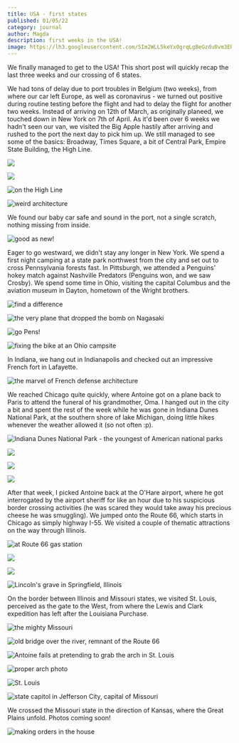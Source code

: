 ```yaml
---
title: USA - first states
published: 01/05/22
category: journal
author: Magda
description: first weeks in the USA!
image: https://lh3.googleusercontent.com/SIm2WLL5keYx0grqLgBeGzdu0vm3EhiztikMcQVDsHHvSYcaZVma47U-24vuBPGdm-Tnw7iVIvBHdP8KUtnETynaenj3WiCTK0njXeWejd7VKfxA6sanV-6f6E9nDoBUJhCVy4o8ZB9T4GREmMp1VH2tF-0qraz1KRX_PQ48B0UYXnPQY13M_2J2sKwjr9LSw_9eRmaBU51q7dITLc7_QDkRhj9oiVez6ZIYTcx_JEKny-IvCUH-mhgGlOJGzX2R5lSvD48oppDVfeuS18mKrxVN9MFbf2IcxTirHH5uffj-7z-zLujtj1M--kCteVe4c0Wnm8xOmA7HUPukhcNwRVQKSREaBozY1mHlLAP_sShOCdnrEqW_pYFMIrn_dpXUENMYcX2RN9nmMV13x7mkO08d73b_tUvU2YBXAsVMj_vQkNGJ9jSfBnAQS1pqqHg8G2_xowRYntdbjpOPUktz-IgZIFQFvrdL91ofGC1FTAJ2ZVcXMtOcgmV-SmCLhFvNbEeDh0E3ud3YIWtovtzXIL4r9hcwmOIBBA8mUBgM788NBzVwhLDSgvIpvITwNfvZH5B6xpjwzxHYZkB4Q3fWhYY5x2WMh2e8xmERR-ua8jV548Jv0AYXiw2hBhkzQJUqbR__ORSgZbapXSu3aQv1dhQEs0xReictKv7lIQB4flCel7E3_cF1C42ZrrO_ADdRJ-ATKsZasZOdNMVurCEw7YLM_nnMF-cJG0CHV2yjkQjN0Ou2iSKF8_FEqJ_3G7ONxpqZAs4xjbnK5VxZngzoPf1Z6ouPISNOd_OOoWiLzeN4JjGWrBwKEMI=w1500-h1000-no
---
```


We finally managed to get to the USA! This short post will quickly recap the last three weeks and our crossing of 6 states.

We had tons of delay due to port troubles in Belgium (two weeks), from where our car left Europe, as well as coronavirus - we turned out positive during routine testing before the flight and had to delay the flight for another two weeks. Instead of arriving on 12th of March, as originally planeed, we touched down in New York on 7th of April. As it'd been over 6 weeks we hadn't seen our van, we visited the Big Apple hastily after arriving and rushed to the port the next day to pick him up. We still managed to see some of the basics: Broadway, Times Square, a bit of Central Park, Empire State Building, the High Line. 

![](https://lh3.googleusercontent.com/dmx3BgFqYnep78H76DVyZr_H34e9_5KWaX3kuIbnei0UcKUYXwSMOngmsUUCt1KHKOwCyQ4zZaXWMgRzKy-vEL5kaEGczgSbxOTzHNQDKjFfLsVaf-8ei7E7Iz1u43SlsoJ13ykCVwek7ILAAZWkahKDm9VscCOlUwLPrqpOJxgfRn7J7xUc0dtN8aYpexKfKzilIwh0HrAuJaLz8uGrumBqCK43ARNCQWngqofh030gHw2kvCGQR_Fb5SQ4yenr2ZkOaxSsfXc_Ithc1FhZBRrulJu2tHK69pHsnIgxYvj487IMLfvZfiLlHSJPZP8Ojemgq6t0eJLEooTTzbQNAi52vSYJ8MPZnx7oFYjKVQdd47DgFRp_8kKusDRyk8XaINkIoJOB_mpJDX8kSy9rxSx5gHdH1sECoEFkb91gPnJaG_p2CgY0QuMB-LRCghXnHGx3qync2_O6x8b0QqY-aeLdufZwQEme1-qrYwoXlNBQL1tw384cqCcGPBplR3A2QBm-WG83PGrbElG9MvMoesuPCYYxS3-jcQNMIee5CruKh1mFecWQQQqKHfsYvY5OFlc4y-jVrb_5MXMAiC8zCHhkZGXrG5vHazZj9Fw9u0H4D9uhTIsoNPHt7fri4IPFGJmy_en4ula-Ebql2QB1gk2eV2e8hsDCv1x_UJmSFDo7Oy6ZKIuc6tSz0N08li3BfQyuxS_TVug_Pr56aBFoA0RTczZa18x9knAo1oYJUqNcCYzsC4AO7exSuXg0c11fOnUjGogL3pbFxc7PVQ8teaZso4GOo5d_KhkhmrOH1WIUUqkNiiLccA8=w1500-h1000-no)

![](https://lh3.googleusercontent.com/rCkFOIq467tsk6q0O7cgyDp5QEq3F3Fp39D7J9_4puFfyghjdw32GiGvaQN_FOnem4T9LddLLWyqt2abskpBKbqesdLPcWHN4-UAb6CNCPGqyrmSlh7LYTPdkzciq4HZ_anhE8YnPspszgerbQ9RwusMFjc9AXNeZA4ZkiIcAbe0lEV51hIFKghUubE3rgoy32hJb3VTW1xCbwliT-fm6HR_dA1SkNcMFLqg9h5TbnPzeeIjsN3KwzdH7-1Z5h-zfnQs5OCufEHg66b0oR7Ky7lGo2je1cxxnffGcMKt2lGCNRZZQf2VCAsMiODdXV15LoTE5XX6jI1R3hrZjbgWwwD6Gep6hMHMVxUu5EZhopXwvgLk0GpPEuA94aAvvCPWeg5l2DAhSrg7hVeriRwlgisPyICRUnKQ4NW7NXWRmrI7YOQ_jz7PJ125v3sgAxvqATZWjENKktpcuSxQB4QFTUUetvnd8WphZgsl9fYR0i6U6XVBl2YbBZwSyh2gJI1cMLbxbjY3CvdBNBrBSWEIcXMLLxKJWu3g-c86B3RzPutKZOXxX8NuHSFnG3vw27Fe33jv13hYziA63qwdAg5nqTdIhp3ax30DM8XjKVZBMdFCsAFsraFVbG_Ai-AUyLobFZZI1BJyGA67tenyv9CM1q7ylABN0rFoAiVtATU3zDphNGNx2-Z4HpkMz5kFSOpPJ8wi7epen-gwmAnMig7sOWaDlRO64lMEWkwvjvGcpSKu2K1uJayHOR0uThqG8fzcnWEjAjzfoFYSTiLyk8q3y4iVUY-3hiKJNT3P7rMVUwF30Y-EgIROnmA=w1500-h1000-no)

![on the High Line](https://lh3.googleusercontent.com/SmBcb4iHNj-VQRmbZbKM2VfBwKxhnzrpQddW7hzPX9wUGpCR-os0UKL7oQ9nu-4Tll9RtSsDyQ-2TRyWLg9AkXYQbq94RaYVKz2R96IVeZ71Hal6R6oVu7hmH4Z1LG9d4UoncVvNqegSt6FoSiyw_NG2_4nkut1ErPlrxPukoebnEwvXMAm9t6nSyKYJvQ-VBNel4D2C9TKWgfvQTfiKI2QFlIyd8FDF7O6P96TNtMHVywTSvE1gKoVekEI7mqe1qarFFTLVjPVdtfjaTwOIHjZdOpNIqBZzxlm4yvglVRoGtXFDWc5jvULlVFvg0gp5mdZrolt0j4uueWbBkh92y7LKteOE-6O6xUBV8Vh4Qm-6g5zA0e9QsVc_KClqT-RLcWOl-jYaVhq-TVrwetcFw69v9hT_PqCW0A5hnOwL6IMGIlW_Y5hTJe-cwKdq4mwxZpDM9rO5717C8m5fDxc4mX-cdgqYX1i1SzKctFzi9y5yccidaYFOJ1Nw6b6IivfGYTBSVss5O7PIv37Nn_eS-6UXzR04v9DGx7EnMWwZEonLhVJFM3Qstxg7Th4M194YQ3mj2Po1gHogydcuQ-xI09Ka2E3MZBjo-b90CIJ3jGFK5DAHHk6Dua7pmI4j3hRcdwsMBlRJhBA5n05jxTqmy4KSiKhJoS-l4hgBIu_MjqqUXA_--l_i0Wf_lC_2XJW-pF4jZz5iD3JgjbgUwzMLJ0gRUjd-fC711e-clcEa9JMiVJoNjltnQkHrtV7DQZeWiNuH_c32F_EtF_eHdOv30Kis2_lNYYBWESTrRW1KIAvTDen_35fDRq4=w1500-h1000-no)

![weird architecture](https://lh3.googleusercontent.com/sSHCo3vV_BFCjdOpJ-Vm_DsphfHfcJeHkMYwnB_6fmUAU0jX5I9MKD8XgKCe2wJx8ReElGeiNcEGAYDZLXzQ9KzdEod14RZj479bvAjlaAH_y-JjRLy5nzy6BaYdzoPQwsr8Kgwy9ImzanHQ2fGJYZZtaDoHaMN4oKjZ3Q1R3y2P0j7CvqB6DxbvM3MMr8Oa5j8R30SK086TeuW2SdrtzkUxj8phnW7OjCANQFVAiWsGJTGC6d1rm0i2FWHC9VVuC8m-FomHXkTtgQNBnLu-hScWK_au5zL6xMG_L-LW51iToWTJPYgcjlFh7A8uT3v0zLzjBzh4y1WytZX1P1qan6bg3knVVTUkz7a1WRgqlz_EbAfU94ygaL3aGU4aSNrJeMT-3XMf64UZ6AuHVMtP7FbpYgF_fXRhexPcEwAzwXlLWtDrr7b-d2UkLKb5Ia_w7dh3KBrrX-hHvdLCDkP3RQTIupWkdoriqmuIyyiTvnH6S1yQCJ_T33Etcog1sAK23D00Km7aFWlnpAA6HjCEpUuklblan1EwXMHTUutzuhdm83jLr-RfNT2kNxLziXDNANqg_air5K7ubWKRot5-bv09Yu2A8lKI8RfnlkIu6UvkOMR_WSzQtaijQ4kbq-BDZSnz5ZScvCE5lI64o6mIKtZLD3A9W-FSPvOfX8UfRjk2_4qw75yWlwKOMDsKGnZYYn1sLlulc7hJ_vieg24g-tjWd3-NxywgkCueG7TA65leU3BWs5UUtTu6tUaGxoFO7IYj5MTrv_Es4y6ibWgtfEw6LyHPEIUYgxTBRNONnr3UBBlefuTZ14g=w1500-h1000-no)


We found our baby car safe and sound in the port, not a single scratch, nothing missing from inside. 

![good as new!](https://lh3.googleusercontent.com/08MsWfAsvtiWzW1gF5OJELE5pwnp7YqyJTMAX90-REGQmCAzZqZb22HoEc71BaEMl3gk8z6JlSstdaH6ic-CEiyoKr2HgdOe81tnjjFZwTR-MizD60a_gTPMX1P0vI2T3j6TTbC71MfGiK4Egil60bnvVNEbC1lT3QAbCloofKPpRAzvdpNJJyzK8BVABn74W0nvAhD_4uy7n6Bqmf2N-Bg2t4xyhHwPageA2FTpD5zkp7y0fSvwAa3MpQLImCPXILfKFmY4xFR4p8u5kckf6FzkAHfyvOLopdBpQSAA8GQNW-HHIsEewgxsEZpPBWK8zFsWyN4Ibqph3k_6s2IklYq8lz_x-9HRzneOso40uuUNn49IhNVgBOUOQIPp0NgEWVieqFPK4-UfSTJEv6qTmlO_bVJmmhB7soVIlqzh7KdvhgL8gkmw-kXoAzmb3aKsFx1ugWiAuz-dsyyH8GwuS-RsiNMfoK3ip0_v_55iGeh8M3GANPTUQjbW5eoaiI34Hucu1eZX-aJ-N-HJ1Hyxn6vOlVl-7jaPhBAQf2n9wDSfPYRgLWoEhznpto-sw7KbmYYPK2EkHos4dS3LeGJrF3KGU4FihKL3F1ZXtZA5TG_i8Qnlu18C_FJ3qg4SvGPspi1avqZUzAiWjgYVV8KWFeraw_zlJG_RjA3HQGJ4VnxtIczKa7KpI36xb5cf8a_HeQv6ZMmzY3cfmW46RpyS17kVH8bHr92Ahj2Jutgnzq3b55_Ji0fMmdr3d4FikWmzZgka2qfZqcGDVvN1hIYguTdBo9ULVqjovPs0OS1C-E02AqhccrQTGqs=w1500-h1000-no)

Eager to go westward, we didn't stay any longer in New York. We spend a first night camping at a state park northwest from the city and set out to cross Pennsylvania forests fast. In Pittsburgh, we attended a Penguins' hokey match against Nashville Predators (Penguins won, and we saw Crosby). We spend some time in Ohio, visiting the capital Columbus and the aviation museum in Dayton, hometown of the Wright brothers.

![find a difference](https://lh3.googleusercontent.com/hvv-jcgoj8ztihim_lhjpETgcUzpnSqE1SGIVWXOqLMq7JHc7j0PvvRvar_9ovv0FUr129Hy6f1xpy-lieUqauJk9FnzjgVGdBOvk4lYYAKrgdrQnCyKSMQWTfgWvaRLdHrTVKgI3sGU5wmaTccQeCV74Jy3R0SUjpIRVShIrh-vriP13VnaCLJRA8pWNLzjRHt1XZru0u_shuxSjDKmDFtNYNKzZmc8OzHD1oK7hanilbDZtt-dduPwSYfocHuLbIFPEUWK_nRKoZL-SwDS60-2ymAWE81O30e2JHVUIruT9X1YFyEUvorts_zrwMHta2LxG457Jt80RaojxalfkbhXDHsamUQrjspHhT62CVqJHjDoFhem8r6XSf25AMsb9t0D_C5jNPNkjBKdYVRoQQ1GSCqGL1attDhPHyT5aHJpTlE7hd1tgNWO3G_Co63vFOGstUgyXGmRs7-0INGBULm-Meqw51LBEXm1IOU-RyNTgq2ZMykn7kX3BsTMARdcLQMEgFB_wx7UXIFn8Sbt4m_CubZ1lgPZZgIddpUL7Vr0Y3AlqtWoliYHZIVyuyPiyY8TxpioSjTmz_ri3i2_ijpQSOfG7K4UhNzoxa2UHD3bvARq7rlIwzd0JaG5l0yjuP9t6xhM-pGqopAzUvot3rxAgozOhR_swCmCHekipkgaPzMSP42DR_9YLlkepFl4HR6zW0osJpqkQIn4zOKXqI-CGa1ex51g4kNcotty0KnVGjVushMzr0XXtB_b3pvmf6k02z1OULq2Uq2tqVetKO_iSBmZYfu0Qt5X0_AQqih8FMmkeLhI7Z4=w1500-h1000-no)

![the very plane that dropped the bomb on Nagasaki](https://lh3.googleusercontent.com/UMEaDQAHmXHNp_A-NV_yDHb1-syl4PcjaBYX9XVEqo1QLpywu8Usnuses1iBnTGVfmDVUjbMwReOXty0ulgu8QWYrXwf9yPyLzCvNxvG5hMTxc0W-8msaRFQSWW7aNIXV8IvIVX0Q3PPd4-83v-Urn41M1sZSoAxQBDojKIxnFcS6xhYX7Hj6jKEHzrDnyP0KUT7-zZ0LjF1FfrVGyf0x0SFHfFET22mgi8ZD38FjU24WGu6DZ8Yx9Xfnq2S0eT05HB5D4jO45f-TMickiyOGR26xTRkW9H70a13wmGWBO4X99ZWWNGtMd9vFDls5XHahJiPNftbbODfG3HQMU1EspV6Q79wGGBkTRxVL8TfJAO2jCj694pQ2grTZKqJm2EIzUyIM3FIWBhL7ylddlo1YHzhr1hW7mco93ZZL3C1iTncF67MfQ6DtBQMbgTEZugCGNqm3vnW4dU9EoWDLtz_GbhO9DAfSDPWlXOc24WhWQ2v8EMigHEZNSK_dKK82-W7Dyv3EdqzghE18hHhyC0D5HOwLsSMVqpCjpVwEP_NVgy1mZT1RTboLQTmvqmFJqEsHRq2TbHQblCQei0dlXnPkUtp6DC-5K7UGunMdOhQZhEjojK_nuZk7Yn_aL2ODzdJsrKWaNuJ6O4P3L8HCiGWxR5H7ub4SS0SEhmXdl9j6tn6dUWFxTvCdBTu8wftiNroUmt9wUIpCLnA8ljIIIlIKC672YgdbJWwvu9DCQ1pkaMLJHt01Dvj4mHZEh1SJtsKRXqOGFn8IPWdkSnE9MrtJrqhrmH0ZG86oyCPj6jbnhaFJ9sFDaiYpr4=w1500-h1000-no)

![go Pens!](https://lh3.googleusercontent.com/6YJkJdecU0zKD_NCVB6WMPhJ2S5m8h8_kiiKbk7Vnw9drPTR0yPvNJCqkpCj-ENt6r6ok3oGIeWnW30S2-R-B_FXJaIrHbtpN1zu7wyXjVp6CzqbdkHX3Foa_bMvU6F2Lj3j3HHsJsyvpn_ODsaqvYd3Zv1-xsYr9gsTDLpqYVOuaVm-GgbJtqxuZtdn1DQyuRE2EvzRegS5JAcw86ckVtFiN-F067803lj28Nq7M00EWspHQN10AZPmFND22K7EUp5-PccxNsIokHjpdTj35C5Iq7DnuM6CgZLN6ObtK8MtYb6w5MQdNjNQYY8-xMSPFCrWdkzYS8LZq3K2vns942jyzhAngdJLX9rWc7dMSrvplIUO7zMha-b91kGk9yaDy_oVAw6Tf4-2WEkgM25OiBwW-HzMRw2X9NWNC2oKh1lFY7x02nOsrcS4R8Mfn9ag0NcRv3xucZaVTTiHWt0rLZS8gPIQeDUvezvf-vMM4LgjjH7Oc2eiFW0UbXgSabm_8n0gXWw0vbr8GHWxv7ACkqy18qOCShysUerLIKHBBMPfguNsMItbr90ZKd9RqoBt6W1LjrmpReQKUHvsoT1vf_6S4WENCwxH1sizdskJ94uwZ3U3nNdYsSILdvQyT9td9bfqOBQ2C8Vcyy9ROnqPCUapV8tBWa79WbA5runf-KKdBIm1LQqNTBVNlMC9bMIoaAebVcFOxmKW_Dg8PUF22ASR-x9foBS378sBlYHLTv1NZraPFdggykbad1yzvv7e8Vn8J6Cn-6zxk89jcKQH7o9hH0DBvrXFttZmizRU5qjRR-j7sIH3AxM=w1500-h1000-no)

![fixing the bike at an Ohio campsite](https://lh3.googleusercontent.com/_SWg6T9fDL0BJ13m2bOTroVoW6JleGL1HckwUIu--bDgAjhmxGrCtMP_PJJ16WEcxByrJMDySpxN2UPM63LzZN20R3s1cpWt7iQwVkFlYh4hJSlutMBP5xLaNOpZJ1fdL32MXpPEqMDAg3LamY3IHqFd4T84d1VwH7I2lURx-6GQznFLBxzT5qF2WVGN7lPd30uwPVU5VLHiavW0SnwD3M5H90IuPLn1vuydVk55I8nlZIj7pTsk-Dl5EbDGw1rfIrodcFheLXiLuXn_VX6oE6nt-qyzysQtzMNnmwkOAI8ZnOM6tuSUri2YRjZj4meXsytTEcNaYbYwgNg0JM7tl_C_OQxeYfTeNWky2b-ANwnuXCGM-IP9PXAp-KMkrazIz_iuqBHTG6eLg1bDNIe6K10ldsqkskJjHr26U3YeZNR770lKn0I0TDNMoXxkHZJx1hpQGaB8s7fwDkc6Jcq-a24hUNNFbI5S6twEMr-LCEijqOml681QKsMBl5GFN5eyMp2sD7JuSLdmJI3k1nYqtf1Nv5zW7FXg2_s9Bdoplr7cLUOpPPzPdqNbTyAURhCk7eJOEDk-cmNK6mWpbOeyAJkaYra_A3u-Atb_SD-h8nBlfOOY5VNzteLPRqY-GzCwPU8UVoC1GaeEnhaYAaY_2y1BFFdQvdfyFrkrKF188UDYbjWjckEElUD2rT8OXfx-tf2jhXolxb_PBfaNE6n4eS9ZhtcYKbP79v6hzhI-8x0Ppo8EKfP_168n_a5LkIY64W8eLjPg5VmDWZak_FYEfUwmm0nOsCLnrQ9_OTkmu4hBEt2zw-BzEEk=w1500-h1000-no)


In Indiana, we hang out in Indianapolis and checked out an impressive French fort in Lafayette.

![the marvel of French defense architecture](https://lh3.googleusercontent.com/fdslEqNGz0HB5OctbOrDrayOhuE7dqf0hftIGf7VZGiDRqQDSERnVsE1HBRjTkF0I7EVzmblk2eiIA2FzM9m8Xzt42Mg-2Ht4KiL2YV9Pvpe-k7UGIokZDnkt9AYBwdncNNecaLy5hqrA6a59PiQipZ5_tv1N8OxGwSecynLO2uzEijK00stBthGtDztmKwpwEiOXwdYFhCAak1E2Odzg-4OAj1bU3LxuNItaEjvp-NKpE8DPI-2aXlAvOjaa2hXG5v2-8NRigG2bL76-rmhNKYyVVzgepSRBt3WgoalEhG0TSgdsCnmy8U1sUGyAy2G97e-jkrf6Ey_B9KmA-BbH4XtlQd_Dcp5LXmvPcBRC2QrSU_ulL0A4NBzCPptNU4V81wqCjN0iyZfaMqWNyGVLyOSrMUlV1G_Z8PRwTGsbQS6ec-jlwfxXZX0UCzvrAkgshpoO0xX5lUrNeZmses5XsElju8SpeZXfVgPM4I68Znu0ApLaY_rEw2ij-Mfet9R_UEyorNllpfqENm4mnWSvubUKEfWWfP6M6i6kttGbqr8_y1enjWwLRsJVAKlcQcIfZRMmr_z86aGeYzwRqmVVVStxgSeaAvLy4wJqLX6M_4e4DaggPTB7UnOFtLtqQmytiB3_A_mm8kVJt6fprEuzIy3qpId6SsLRWGnT4xJlNNZ3mDJuTpB821Rtiniv47xT4m1VOUoiGK3Ifzsa8BBbJ-NJbYJ3hE_YrKABShZ--P1CSb4IGYlyYqEWlxsxZV0_j1ZDWi5rX99mtoVfpB3liLNz2Hqe7Y7_nFNYlWqFEGszCs-cZ6NWyE=w1500-h1000-no)

We reached Chicago quite quickly, where Antoine got on a plane back to Paris to attend the funeral of his grandmother, Oma. I hanged out in the city a bit and spent the rest of the week while he was gone in Indiana Dunes National Park, at the southern shore of lake Michigan, doing little hikes whenever the weather allowed it (so not often :p).

![Indiana Dunes National Park - the youngest of American national parks](https://lh3.googleusercontent.com/pGkaoAjxAUtifdp0RXdroVRjaqgyA537eEiOcpw5p0h6aQLe4UGKCnN5q8tp6GrsatYDFMq6ewJ6_8YNca1I4uSHPdmFwsjnnEFNH2yaUo4xm-0JQOonhc8TNg_VbJt7uVcKGgy1yjvsRlflCje4zCINKiLpA1erTZZ5kCs9qLwaJiNM1Q_cvE85nDgAdC7RsGobaKCltsj8wUpFNIAurLw1C4rqDdkxYOBI9A32hsVPOfsSmw__o_Gbxh3YPiSlsE6NaI3-oBcZi8hhbBKhhwBvZlqPdpR1raKfAPSkYmK6CIPIvE9n9SSSFdm7PXNRvPJXKEvuyV459IyPzv8jajeRlFUiLsYTeS1g5nTWjkWl49p4JKHY7-4nBCO4suiraiZDZHJGi28V5-_iZnsSuCiTx9sGbpdWZDp9tf5ijmza0Zj-16-6kApkvA1lqZsVesuzbMYJZdxlNrpHPTjJ--jKli8ST8CxM3S8p7DGo7DjI2TPCnb03NVuwGJraOcxkeyE1MJRRwH3FHM4VYiORahOBqCOf9VlPlgznEP3AVxXWhQW3SwtcNoXOAQcn0mZrFUg0Ta8PfahB3F7_uKpJ2fr6CqfEHgiTG8SfywDS5bVmnfH5JMjBH42j_BzLc0FD4ojIglT858wBwnrz2KztkwQ3rPQTVFaIOU_e0ENPE-veFwnsN_lCZvKAjfGsOmaM6NWhgtqG9S0uCJfD4QhChhclD8JeEjWFrhOhJyajVRerKqmF32Trmedi2JKakDmVqkDDdMbkB9LM6E1fMxe6XGhYZr65ZSbpoM20EPQ623DbbTUR7JHKAI=w1500-h1000-no)

![](https://lh3.googleusercontent.com/_qeIpupckkNAKk1LR76MWUW-dFmPo9if3TFZhRJZEohSnFbdjLskdvtX3ehIvNDfuZp1AyXOydFuNEVM0Pd1Osv4eTLhUdRi6p0ZZenUOHigSzzuYvo6UB2cmLXocLQewhSYk6xfRU7BdWnjDHxNUDGV8hZBC9vU0xnneu8siNdFXdOatMBza7YhFOFTz-mn0vYicup5T7Gs3naCsRqEVVfI-qcbVD-Z3l1zgDRLTOlCD_qdufUWkx47fTb5q5mJiuXY7PyZS2f0TXSAF6IAz5tRXFcrm6L4mWJW1_F5Td0kX374BS-CIptWPE7rgmQh9YmEYxBzI5KLm4DnxxHKcmA1kfQPaEA0hACVHVnUjGnL1MNaZ5oWh-Oc1SN2lo11YC_V7pOZun479VF8Sz47iRym0RRYxK8sXkGyeQ9s_cS6SFotSwC1uLlFFG1984oixHQ3Psyuzne-fg0qwyIbIjzL9qwht2aj1xhhsa_9ChOIY4ZcRksFCQsfRBlBWlTCfuCVZMGOJSqb9nAqqHEc3xv7TU0sYHUC4q0PcJQ1FxFPgKGcoUKXyXLEhYo9EgCAgMMVYOmpLed5MBwQc5iM28Y8wbvGlw-4cqJIkIGEOf6O8j7-dyExLRljSECI9bFl2UdpKV6DvVJWHsYMeMuPpmOeII7P4sqSNA3DXknttE4ly7yA8T6DcJbeMOu3UOScSQe3-o2_3YD0bzoAO8CtRYKFMElZ0AgQlaOitVjqeLo99aBMu3MEFF9LlPwwxvCRQtBGpMnK4n236RuXiAkyyieMGC8mpjfSDR9HeWKxwkZmWxgzmzPtvZw=w1500-h1000-no)

![](https://lh3.googleusercontent.com/2sTLjigAcalMp-sAI0r1EFd67bzB0sOb2IfQHJgLjZDde564ckH_S0HsCYVp_XaLD3BVEFr6JkFV8RFE82WszDxGcCmPMawCCJO3SBQ2121Uaf-FdSz65SKfRrmQ0xah5K0QFFZX6eFCcHQ1VDrVccUuP3BVOLynWwZvAD8QiRyhh0CdfQS6cvl3cdncMSN4ULNl6UNtMeWEH3exN8oFCdYE6WxS7RAy-4EWbPMxrP7aNPXXu0BmwP-n1WURjkf1bRzCOYqawIMe2yHDApZxcPRHJk5lS-nWTlbmzDMWtZlI3kYOgsog9xsSwcSgpn65CK5onNqlvbBqhy8sopckz_GowUDdEEBbtD8QOBRa6FkVqu-5l-H-dE5U3PGVJYbRY_OP3VbXAmNFr_O8UUKAYH9GOJa3FSrV-IHR8vIGA-JzMTR5xUMilKv0ga0-9H3r7HLEg9km38omjldDmmXPnHxJNXYzhdVdEk2yfy9843pXjeTuWNmTI54SgfwEawXI-cGLbrF7Q3eeSJck7y_H47yjid7xKmsbOdCKcAqaGYLz3kMQH_5VUTgGt1lA22UqActDDJ-NOQt--S5h60wUVlXCWt3kuGow9M8xPSxntqYUCv3iM90vaXsNhxM_5O9DlpRc740Vrbd2SKY82YcHmLSP52Osskzt4fwEiFtpridPeURGIck8nivhW1wOuwhfOL4YiU4e-TVA8ZDWJqimLmewzQokdx3BgrpLjdawzYh9GftcY0hOVoLgLrLFm-PvJtVB7l69aITzoJR1M4T0eG0-wauMOkJwGNq5CvbYkgtRdpiTEb10P4I=w1500-h1000-no)

![](https://lh3.googleusercontent.com/_sk7RldTbDX5P75_YceiR0eXY7Ng5wQfDvEwM4IFUzz7VbD_6tZWLCfipaEUgC9E8GcTzqdzuL8rJdF6HhuBhil6V5Q7ArvfxaP759SeoD51I_5hIE4106l5gautlTO64xs3TebveTDsw8RAhHrnCQh86Ml7jOlcXhD7Idl8RQOvwQbRAwNWS1eHfbSUjMNKgS1AS-PEexnyC4UcB8-eWKY3oO4Z6SLKy-RKzdpK5vNpcDT1BBoFY2pqq3OvJLdUZeUExxqqeXeGt0e34MylD17L-oO8oLr_LRC1Xiq0bFZgCo7ZC93Lmw3sr4kmY2fSOQDitEZxso1a7DYqVa9dKQ3D8bkth7b_bF0sNuDLfG38aSPBt_dvIQayJg-k0jTNoelItJ6PH_-lrN1oQDDJ2mD1aeJLeUQsaKlkLS3zHxiDRbU8E9DnSIPJUY1tAcfmInNhBeyllcL-uH0VtlyUlewrBZcNyLnOd_rRWpbo4Ds8tc__2NtrNplXIKhyU6R_M9vJAaPBQDsaW0IAAi5qfX9X7_rl3x6R4KLO33TOtJ-eW7mdzs5aTR7RkGFYX8KqwvLbVWd0SKwLO3a2cxCnN9djQcj2FScm02jDZwBVhaTQfDLz6dJ55RIAJF6g0hVAPXHBsxT42n81aV4SNC6Pwqg5BBNnTEYu4hzDzlX7qAq3PYQAGwQLPW8iCWKTZodBqCU10LL7N-QdMj6KvNKDjzppHWN5xZ5JoxvH6r0k4_8TYPlEKmM0Nh_mMx5Yq5942pKzGow9Tzl-Phl2p36h4N_n_81F2V7tolCqsVZC7XPs73DnyuYDzSI=w1500-h1000-no)

After that week, I picked Antoine back at the O'Hare airport, where he got interrogated by the airport sheriff for like an hour due to his suspicious border crossing activities (he was scared they would take away his precious cheese he was smuggling). We jumped onto the Route 66, which starts in Chicago as simply highway I-55. We visited a couple of thematic attractions on the way through Illinois.

![at Route 66 gas station](https://lh3.googleusercontent.com/Tz86jNheMLS6HoT6YVpxV5egHtSVPE9fQIIjicvHO9cdIkV-8xE9AuZ9ApzOvZ_p1ql30yibgbf4_E8W8Dn8jjEJS3F4Rk41foe10gZzXYwqwcP8aGA47A_r88V-Lv2MkfOS33zeAg-l8hWA__11ODaZQuEWl0QnxR4-adoh6ebcsNk2f1ux9HyaTHPpL_VBuJKd_EhqRT4D1DwfSsQ9dZyAxrZXFyniEy8Sptp-VGE-N6acJEN628gMR2FOQTFVFM_-IoGJncBHwDvkunqJQAiVp0rFj7prDo4aGpOYw6JVXrk8GVzyxr6aDpzcpOBhz_ikRxfGC0GOgtw8hEYoo9xSFkDOi_FvZMlU3xDu58R0UCtqy8lPH10RU0qLw9q6dCwBG3LDgnhQqotn-PwvLu9KzWA_OyurWv89GyRw733qGgR9T73PQieeztq24mw4W7OYU4cNQOTfPS1DVogUWMo-XC5o8e6h6KAOL_cgdN-g8mn2e2Q0b1pBnHXinp3KyNgXeczTjCJQpBVO3iaAn3UvxyudJbuuhQtFs-Jth53_cp_hsCZjzUcvk38WDfXG9Bs6ILgiSOSgD649yn7mKjObL-WV2WeojlIUU8YPVg7CpiKiJbPzPtNPkfIv3YPHLWe2Iu-tWJ593M6vOAjnZEjTTjpnHR9m_lM1FkFLfmsvAn73LzlXQZVmP3c_zujHxX8EqCmUeTxLeoher8k4Pzw_fgmKU3TSweBm7s96iVnZy9-00bSA9p_q8S5aXbTqKJ4TV1VjPUyQi7vEZWpQvI8T2HLpbIfvVbmBkbr-w1ijukq9n1rd-cE=w1500-h1000-no)

![](https://lh3.googleusercontent.com/ti_LKjiWtBdz9Y_VGUj5mdA2q7AQbV0xaJObDQdUSOm4d7iGqlXLuxDJEKFaEk6nCiAlPf36ZuQKail-lt5DnCT1s8CzQ3TNZkNEus1H5vCeiwq2du_LocuvlLCLVJjWEbtP88YY31YDD91NxlWPOb9wCtrElXOPp6oef8jkx0pTGAcScp0QANlm7KcKhknhz0FpGG8vUtoqFFXliwSwsO_k64DkH5dauv8wQod70GZH2gZvUyukR1LVz2qxrb0xNLybWIhfVFZbYZOFhpmF4SZyD1RzlCPhy5UaE_8jq-jS_zYnKjrDEUfrpO5AGWp8tOscprMmpPDeO2CzewYg6RSMKO_3B9XWvRcQp_jg_OGd2lBp3PgM7DqcEQ4pbcG2fNgbIF_V27iAyD15cA90PcxOxwAHZDQfS1-fUC0p-gNGXRXRx2stE1YtPlO2AELVAnwbjzBOW0pPbrH53tU3gw4-Rbz45-quLwc12yatpli6qSPVNSQ3HlbKHYfPIcefWwL1VCfmjJCjwJqq6PS0ugevEIp7BauFW4tlIbcFsLVjQzQYAF1aBMEvWyJ6i_wExwytgGiHX6842faWxQ3riMzPQwJ5x9kYQcXn0d61sO7e7EDCSkWYf9u5IN2tvygKMfMeqMoRK8GouKJb0pO3rUFf7HC1GWz0ZuJFCBN0I5kcLqV52WUQuCCFtLaBpeu9EduVNGWY_PR6tiM2tlUb96SGdkjJOqvPj3igu7M70fTvndRRbdgBSWFMN_KlLal_HdIGuClhaUUNBGfuueo-3XJgX-e2XErpfdm9oub8XbgtPRIXY_bjGj8=w1500-h1000-no)

![](https://lh3.googleusercontent.com/aoD5CdHKqdDd-LN98_hYY7awuk1FHKnuri9a3Z8AH2jL_TrciqWtpgt4YKCUtu0m3d_2XOJWPDydWcmqjsGzHW_uTVLhWXlV1cjvtBUXxdspapliyuz0L0Dy3gbq2AH5ovAMDXtytaYbjXt8HpHFb6vAHkhyeWnAO_-juUUK09kvGdkuPapWZY7YksoYyOr1hdEvo6F2kMwXktpP2nySP9gMY-S6B2njdhfRzX5RCRkaI4itcJdPOvNExmOLwxLKFO2ux0o9lR8xFwhad1E14iJOWAjnCqN1ZtF1nXdAocEufSMiAJQseoasS1F_9QkDsBdVgHl-u315xlbopA3XbdsECJXWqhdif2EnuufLzGkAdlc9GYbs6qz14FLC1UJAhLfEn4wg7DJKSFG4B9itXHH2Bj7bw_CRKyK2ecV4Gf8TPAg_L98H_W9f9MJE96v-EDBQVAVOa86y_cF6WUf3FSZnF_-8qAFKx6CHzxaI9A5IAKZBSkp7YKcmPDcr86cokR_KPz11H3cjs60itM32fK_hVYOxB6ZUdbgYI8kVrgEqJ4ii2441BBY-gRrx1F0K9BUnEN0WQKosXDfoPq90Inj0eYCPzAgK_4zawKDYkWAZl-iumnlGHsEBZkngI-Utj-v6GaW1LT8RV6mCmyh62fOpV0S7Tb7zShnhWE-D7C2rcFMDZrxNnR8dkIgJZe9nH2gAvNvr8mlxkdhA0_DsYoF0vn1OABD_AMhHzAdU07p5Bg74kjnDSAUBfITEaenEyMfaQW69gAVTO8X_F3ha5UO6NCLW5K8C4EM0BP4VOQ97qHbE_GJ6QD8=w1500-h1000-no)

![Lincoln's grave in Springfield, Illinois](https://lh3.googleusercontent.com/9G769l7SEBZeFREuYY1AqrioVxMjDnIH49IybsjjxR6B4xcjrjCyppPD-nj28QBzyZ37vwUNmlyx23TbEFsKz8yQHWL6_MnbrooDxDT6U97RyUz_tozpLw7rV3DoNxQcYzI-rqNhyLdB-gTYtj-wPc71rurbkMdrMnqlNrwFpoV9iB55_RNjKjyAfc_G7vn3mjJfu5NrOg34X1GZVJIJcqyghe86ObwordLSnWRGcF33TtJ4klQ_b5yqNzWgBym5oLjlYchmgkY20Sx-UZevCWcTFYteTPFNWgQ2-BUMiGNpPBUoN3G2ezzHG3FzQ-9QkV6kdABiBqNkKLuIJU0Hs1n1wTvuH8hFYA8qUeoEZGqql47dUtbnvUFpvBhddTrmUUKo2ZXDaVar0kVwp8Xyy_hGciWytcSjiLjTsXBPm4-VmLa8z7trILq6YDegO4202__4HaDUi9wL_91zdCVImG7su_40YGBKO2LBjDsLXLEWhG5jF2SXxofdLYipv0buXrh8379eh1E65l1o7SFIVi72sWPMoDHavE5HZB3QfXDHOz1bK39ATDBydhmhCQ9Uc0XkyHEJplfoCDRXs2MJVQknlxAjfQbRn7OU5BKEkfEYH8RUvixEyxaiYMODhPTljAacaLmmaTzIKOvJwxFdNAKpRkkK9ISi1Tl5bzonIB__d6hjqVf7rJ6yBUJAhYB3VncZVWuDKynZItGJf9a6FLRnPsNrqYeCw-IZVFHjsCkNpJf54DWWJUdNRxNDVemfO_pxcq-xdFPoIfzMiMxjKKDzl5XmG54Ikvl64YjZ8phHpuGjysHPMmY=w1500-h1000-no)

On the border between Illinois and Missouri states, we visited St. Louis, perceived as the gate to the West, from where the Lewis and Clark expedition has left after the Louisiana Purchase. 

![the mighty Missouri](https://lh3.googleusercontent.com/L1Eo06SQQUaEt8S8zMYHdlNn9Kw8iUN05C6P0AY3sKVnlEF1_50KI_k-sGb6LL_-qUWHmXTP73BaF-nbWSA3AzLWXVfilj35GrjXFLn4Y8Z-YP-XJixBsbwyYnuV4124jZVinA5TrRdAIFm2f8OSySQxPtt7JjfJHaRS9WxZ_9-Xdef2PLXJ4KEJkBXwcQqJzYph8QakelHtsN1KkbnKzlZT-1jeT2A9PghkWoqoiGafdnSvQjwStpxh3Fld7orv0RsI4F_i5Ipli2LN1GiOKw1VEC8abSGxx0L0tnZopUsywOFjRnP7PanU__9CFi1sG-RCTf68Qdu551EK-f_IGxbioFZvSPdtrlaDlXlqbK36cOGOj2C3IOZSoZabXwTmhyOQczgafSNUDl1LhUv0HKGSwyBG1y8RwzbqOhdst7VcsfPJrxqC58rde6cEzovqsZ376BP79bGO3L-83KMhNfnKrY3dbLcv1PQAFPWH2ewAZNctXhArcQR73YK8nhy4WETP6-cuCCKgwbPPSJyQqmFCqhevTO9aGUPdQcsa85nkhyn_rRPFjeA0IzLrEAs80S11rhvQbpt_0S7iErB1SRT9tjf4aczK6l0ZDDD1pfuh1f5j_DAIWkdE5e4e-lGoImF4Txt_HSAKMFyg5HdV1pHBhW8gb88QTYLvJ0VCgbGx-DSPIICcgqoBLn6u6KKNCsq8sYNvdx6yF86vp_8zYgVX2P1iLk_uxhX9MzNe8_amagTFHeR5cMbLrcBI_pef903HKN4CP82K_FQOCk_mvoTWM4StYJ094T9GSNK7MuThtAtb1Etx2aY=w1500-h1000-no)
 
![old bridge over the river, remnant of the Route 66](https://lh3.googleusercontent.com/d_Zq1QnqLGw9RaSbm17bI-tf3a0Zuq4oFdYBW8MGto7NSGH2ipXQ_POiTTJq0R4TtMhzakj9KOetv0n88SLlbuDZsgbTh4AAy3ReQ0mUrvhA_jvm3WUF2Zvn3M2rCMcsfwuC52Sh8r6MemoWuTdeUVofYexcMcERcz-d-g1PjTI-1CHyQuFZV78pQaxWw1SFE9QYD7TaROiQxx65kdPksvbWq9HZ1AoWAaWiD76y3lIwnzI4dj7gIwgd4N4heQuZYbXFdk2X34FQ2CuCLYnRYNBPMo2j0xoAnhIHr5gv3gyLNPQUwOdaozDRqrfX6JpMcdEO-Hy8mUYqzjAjjRfeGR_txk5cuDIVZ2HZw77tv_XB9M6abLju5wAbzMNw7YnWxlPD_nz8WzRQ2I15D4dGTHd7rpRFeJpBSbrwQ1vgw4jFigPpQ1Ig4AxjH6aJ8bZlzZhyRGkwcmLGEcc_74UB6mAk0b1nGZDAPsGaIg-9neLdAl6JTxL-s5XUCvGqYC0Zvb5Dd8qOc2pXzhX61G3JfgctTAXtFeL6xKVg32MK_uwtaE9NM6IsdmoVJ140iPu98fnSjopa3EJ54GQkEOcWvMVnEwskxFVVeQjDsv3i64nJKz1x-kaV4Mf5K87hiYF6gvkrWZInyQY4f3yDNh79Sd6htL1QOQkGyO0f1vLG0pG0AO8_-hOpfUBKtIDDs0dsQybwc7nlkt2P8oi_CQ_Ng7gClyE_ftUwcVE-HNDCG6VXcOKkMVtov3uB8yt19D1XjkDxB2p-4G3YXayl--XS-BqYT99slLs_rWZo6isLcgSngogPP37LRlw=w1500-h1000-no)

![Antoine fails at pretending to grab the arch in St. Louis](https://lh3.googleusercontent.com/vf9xjrFZK8q1Hin-2RuAtHXd7AOoi7f3Pg-ICn_ICkCO5P_fIqtCnUMpZHBatnkq1EqUXLhwBo-gAu_CXQkxsDZAUlyIauyt3GfvbU0XjBPjq9ur9ByM3Mykdby_PhGrHrqrYCC89Xn-4jRConoeYWZjwK1LBbv1h84nCZFqLlEwojZ4Ot1pZOxvzXXmeQ5-abOfrcYgpdkq8tzz053_rz9jmQl7uhF_mnll271jNUvewtDW6FV5sqyQEMuBE7yCZH9cvOUSIm3GuOUFMFcMs44-QuXze4sEDVXx-1GzHy9QQvUxgTXl57nroyetbTsuMjn5LibpkZ8kI1GzvamORClem2fxeJlPt1IwgRWQGpx-AIUN75RadnoXSEWsa2staJHWlfYkrBc-NouKCVSSzCM5Ects4QJIUyYSfgoEhxyuvwMDjf_JQcmldnJXklMMnbH-vTSzBZ61fBbpUqJmBgKeU7PfqdjXnifMGaoGbypjJKOONVhSyuEKf_1x9wylZKpr-fH4M1QsjKLI_CXRZzoTqHg9sg8SVZZnwgn3Rfh25RDs3c2oxNucd3k-pfTG3Z26F9tP5npwH9Lr4e29VeXJs68BsymjRbm1M9scHS2M0lFCtBNlupMXilE_mtPLxwV62zILCrCzcIek7hFqq-kNLJrZZ0PQyjPsfgnPbkxVas4MuARFxYOyYTteGqeWaUW2iF67pmD7PlkYzPOQZ2KYnIkENIIHZGBjRwZSgCj_yjy3h-5ezspmiwUZFJ8y6CBanKP33MVZsMCWm6vs4AL8f4SuzJaG5QyWir6UHmVn4J-2qXGOIh4=w1500-h1000-no)

![proper arch photo](https://lh3.googleusercontent.com/MbNne-oOGYCTNcQsrUjXYx3R5urGYmaV4AD5ukvaBdVyH0bEpWjVAtOfLrqpwOZzqv_kbLlj7EtvXzGJCFOHVdtSeYeRbqLzWV5IT8NXsbAoQnpkXfoLzmgJY_YA1ejFC8Sbijry_lUAHJw5F0wH6EsQxTVZT2b5ugY7ffsmw0wiquYTaAaQG8HVebe6hjAXS6nrgK0a62MtCiuKRbrczdIPr5TCWVFG5kuyyjt1NHTqVaBR0mJSS4Q_7ZtZvla3woFKoOOsUwZw5YxjuW-0B03HJdNqm4hmVS63kGMBnyapvRexuK-zX_b_XPMjgt6Rd9S4Kl7MSsY8JT5QROrx-URbeU9dxsVcsMeq8i91LArAcFxK3OYTYrjZTsvDpavcounRxex7cRRXNhzO0xKoxoRBKHq8kKtUiEQBRSPsOIHincxa2KLO8mT8q_MfmFKa0-77PAh-1EyujP6JIXY47Q47S5DlzKifbbcoMl_9_Nf6V95ut0_Gi2n6L4J3IFu013GWrtZqqTsGgd4Ri57QpjVrvbxna2vOzv38lgJ0SJqLPoxXu39veXENahV2xeLqMpm6lN60pHBEBbsBJg2Tp0lIhHEE9_cJEdAnkEJXBAkEeFZZ1wir20hf3AaNUGjsdL1yr1lMOCdHaSchqPHEZAiOLzQXGUYUxpVmaPDJU1IDNfnAgimzcr9JeVWgU81FUrqh93NO66O3Fx_1oYk9L1OV_43C1XNinDDFcAPDYzz7Gpt0kSUvunsx3HYtQ28GcwE1e2rQiX2L9XgDDnBPmwvNl9JpEJIihWSHycKzCKILw73RQDLKuzE=w1500-h1000-no)

![St. Louis](https://lh3.googleusercontent.com/EDDHRUqbl8lZ6tZaTubFYe0JGdNFSplXoH7QmZFovP5x-vkvAT3_i1-M765yw8OC7R4md5Mll_meRZVvZSrFR6mLhrodVOQmR-1orVBa2_ghAsgso3EsEYW1Inm3iF9s6T-mz2_aQGKRO3N3k5t9DLpULZvvHPuAc5A30xiblnZrznPwj7E26sHsCZi_VSV8rgm9fgarafxL1pcjmPLMTCV1uydrUtoBrq7KGuRCYdXSVO21uWgdFgJeP8uoRT_Bj7dOQPi1JIxrebnV7RBR953xCKL3g0Hlnu0vU7r8HDO5cP98I84Q8EEatGYn37M274I8yfwvJK91V4pvwOc-ar8c4TbB1e_DW0aTBZ0ned628asbR35XpT_l4CU9nzGF9ysjPeqAKp24oqesky2XgbokVYAgrsih6k5Me4MwNCbMHqCyONXyRt9_dxA-g2hpKSqtERqPfe40NdoES8K2IgGtppxCBDO3GX9o8y8SISlT2R7_Kv-osZvVH4AH3U41v7c5VcoY9fI6KIGo_OnyiInq6vknKzNfLKsRcnOMsSNxZtdYdWVUZaceWiRTPHRuR8iCCMHjhP0otpgsgUifZ5Z47KaYCSMjXG_dsya25fQjLP3ZuBkAMkHITCmngt7reaTIly-UCenPds1eGniNPy8IE3rKRMj1HxCXDP8QIeo-HrMBLuizBijab8sq64aC2iy7tCTH23ep26pMF_c7w6IOBliPOlPjsObrNdJUV6nUFFRPzuLAgE8gL2_TR6W-y2HxGpx2eq_xcq3mjs8AbPgB0PbDDKO-7MVdNkrYM_PdK1RKh66qo_M=w1500-h1000-no)

![state capitol in Jefferson City, capital of Missouri](https://lh3.googleusercontent.com/SIm2WLL5keYx0grqLgBeGzdu0vm3EhiztikMcQVDsHHvSYcaZVma47U-24vuBPGdm-Tnw7iVIvBHdP8KUtnETynaenj3WiCTK0njXeWejd7VKfxA6sanV-6f6E9nDoBUJhCVy4o8ZB9T4GREmMp1VH2tF-0qraz1KRX_PQ48B0UYXnPQY13M_2J2sKwjr9LSw_9eRmaBU51q7dITLc7_QDkRhj9oiVez6ZIYTcx_JEKny-IvCUH-mhgGlOJGzX2R5lSvD48oppDVfeuS18mKrxVN9MFbf2IcxTirHH5uffj-7z-zLujtj1M--kCteVe4c0Wnm8xOmA7HUPukhcNwRVQKSREaBozY1mHlLAP_sShOCdnrEqW_pYFMIrn_dpXUENMYcX2RN9nmMV13x7mkO08d73b_tUvU2YBXAsVMj_vQkNGJ9jSfBnAQS1pqqHg8G2_xowRYntdbjpOPUktz-IgZIFQFvrdL91ofGC1FTAJ2ZVcXMtOcgmV-SmCLhFvNbEeDh0E3ud3YIWtovtzXIL4r9hcwmOIBBA8mUBgM788NBzVwhLDSgvIpvITwNfvZH5B6xpjwzxHYZkB4Q3fWhYY5x2WMh2e8xmERR-ua8jV548Jv0AYXiw2hBhkzQJUqbR__ORSgZbapXSu3aQv1dhQEs0xReictKv7lIQB4flCel7E3_cF1C42ZrrO_ADdRJ-ATKsZasZOdNMVurCEw7YLM_nnMF-cJG0CHV2yjkQjN0Ou2iSKF8_FEqJ_3G7ONxpqZAs4xjbnK5VxZngzoPf1Z6ouPISNOd_OOoWiLzeN4JjGWrBwKEMI=w1500-h1000-no)

We crossed the Missouri state in the direction of Kansas, where the Great Plains unfold. Photos coming soon!

![making orders in the house](https://lh3.googleusercontent.com/8UvvOswBcoWsfRtbEA_j9OZIJ_9o7UNEOOBiSHXFL6UX_S_gUxA2vk-eGcQsneAfMv2imaycZB4CXVA5BOCt0h9FBttouUDzVAzBJBdj7guTyBgykxnnu-9w8s3f4kvg9zg-XHlerLHbAATGNXCE5kvx5gQu9phJ2Qf0M3PggInFxS3w-jDzg_2-6r0oAsdgyDQ-b2sBqdt1B1A6M--Oq82dtk20fp2IA_hOEjIKBGKY4LZ4vhgH7SCt7P2Hjdp1hZnQH741s3xe8Qxb_5VYkPUex10uX5Kfytw0YdGXZ_tBUfo-kslXtWVcHPhCH2wYNn0a4TmNk6etQFe8q1Lg8WYxY_4Gje7lMUrUkKiLHKmxDkV0i8AaXG0CKPy4xleKGtWrqwwLTnGJ4wQhy1V78x1RLRST9aaklDeaOpUs8a9L82GzEFfub4WM05I0JQG1H_3j4w_yjo_XWgJoZM03lBKdnm07GHNM9qKpuznPUpqxZPrZcFW0qy6EgTYygKqfPhxat9NYhxo9iKkSpf9b2weQfEhvLyKK98ASN2xSufZIcdGmWbFApzyVumjWEl0hCYQbszKXiRgysEliiOIeFlqAkPZbmKtnY8lBtCCCCzZPDU7dotjXg-0FPBL_AP-rwIHplbWLPoq9A3XOsTHrxJlfw9zhj56r2sMx_99c5rKYg3L2UNh8OHlEeCenSYIJilGJPYDtMxSgUT9oQRdCkljnu0QMoAoVQM2pvvk3MeL2Qzc7H9GdEx6YgnCEk_I3LfdM8YTV7G8IWa5OR6DekDP8G48sCRPUCddawRwEsg5eTajIxzRHcPI=w1500-h1000-no)
